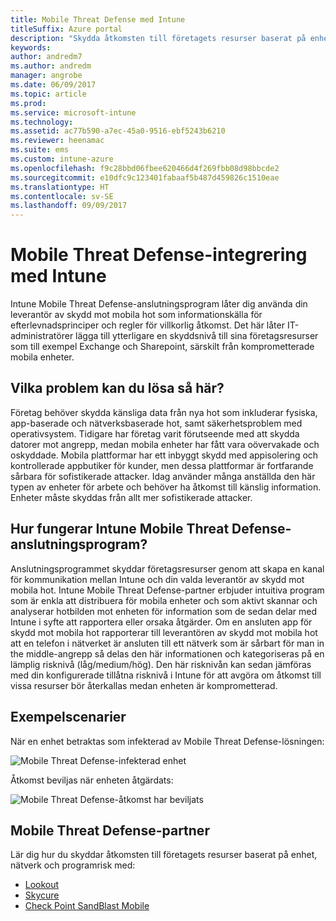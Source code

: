 ```yaml
---
title: Mobile Threat Defense med Intune
titleSuffix: Azure portal
description: "Skydda åtkomsten till företagets resurser baserat på enhetsrisk"
keywords: 
author: andredm7
ms.author: andredm
manager: angrobe
ms.date: 06/09/2017
ms.topic: article
ms.prod: 
ms.service: microsoft-intune
ms.technology: 
ms.assetid: ac77b590-a7ec-45a0-9516-ebf5243b6210
ms.reviewer: heenamac
ms.suite: ems
ms.custom: intune-azure
ms.openlocfilehash: f9c28bbd06fbee620466d4f269fbb08d98bbcde2
ms.sourcegitcommit: e10dfc9c123401fabaaf5b487d459826c1510eae
ms.translationtype: HT
ms.contentlocale: sv-SE
ms.lasthandoff: 09/09/2017
---
```

# <a name="mobile-threat-defense-integration-with-intune"></a>Mobile Threat Defense-integrering med Intune


Intune Mobile Threat Defense-anslutningsprogram låter dig använda din leverantör av skydd mot mobila hot som informationskälla för efterlevnadsprinciper och regler för villkorlig åtkomst. Det här låter IT-administratörer lägga till ytterligare en skyddsnivå till sina företagsresurser som till exempel Exchange och Sharepoint, särskilt från komprometterade mobila enheter.

## <a name="what-problem-does-this-solve"></a>Vilka problem kan du lösa så här?

Företag behöver skydda känsliga data från nya hot som inkluderar fysiska, app-baserade och nätverksbaserade hot, samt säkerhetsproblem med operativsystem.
Tidigare har företag varit förutseende med att skydda datorer mot angrepp, medan mobila enheter har fått vara oövervakade och oskyddade. Mobila plattformar har ett inbyggt skydd med appisolering och kontrollerade appbutiker för kunder, men dessa plattformar är fortfarande sårbara för sofistikerade attacker. Idag använder många anställda den här typen av enheter för arbete och behöver ha åtkomst till känslig information. Enheter måste skyddas från allt mer sofistikerade attacker.

## <a name="how-the-intune-mobile-threat-defense-connectors-work"></a>Hur fungerar Intune Mobile Threat Defense-anslutningsprogram?

Anslutningsprogrammet skyddar företagsresurser genom att skapa en kanal för kommunikation mellan Intune och din valda leverantör av skydd mot mobila hot. Intune Mobile Threat Defense-partner erbjuder intuitiva program som är enkla att distribuera för mobila enheter och som aktivt skannar och analyserar hotbilden mot enheten för information som de sedan delar med Intune i syfte att rapportera eller orsaka åtgärder. Om en ansluten app för skydd mot mobila hot rapporterar till leverantören av skydd mot mobila hot att en telefon i nätverket är ansluten till ett nätverk som är sårbart för man in the middle-angrepp så delas den här informationen och kategoriseras på en lämplig risknivå (låg/medium/hög). Den här risknivån kan sedan jämföras med din konfigurerade tillåtna risknivå i Intune för att avgöra om åtkomst till vissa resurser bör återkallas medan enheten är komprometterad.

## <a name="sample-scenarios"></a>Exempelscenarier

När en enhet betraktas som infekterad av Mobile Threat Defense-lösningen:

![Mobile Threat Defense-infekterad enhet](./media/MTD-image-1.png)

Åtkomst beviljas när enheten åtgärdats:

![Mobile Threat Defense-åtkomst har beviljats](./media/MTD-image-2.png)

## <a name="mobile-threat-defense-partners"></a>Mobile Threat Defense-partner

Lär dig hur du skyddar åtkomsten till företagets resurser baserat på enhet, nätverk och programrisk med:

- [Lookout](lookout-mobile-threat-defense-connector.md)
- [Skycure](skycure-mobile-threat-defense-connector.md)
- [Check Point SandBlast Mobile](checkpoint-sandblast-mobile-mobile-threat-defense-connector.md)